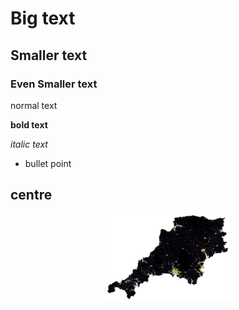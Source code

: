 # Big text
## Smaller text
### Even Smaller text

normal text

**bold text**

*italic text*


* bullet point

## centre
<p align="center">
  <img src="Capture.JPG" width="40%">
</p>
